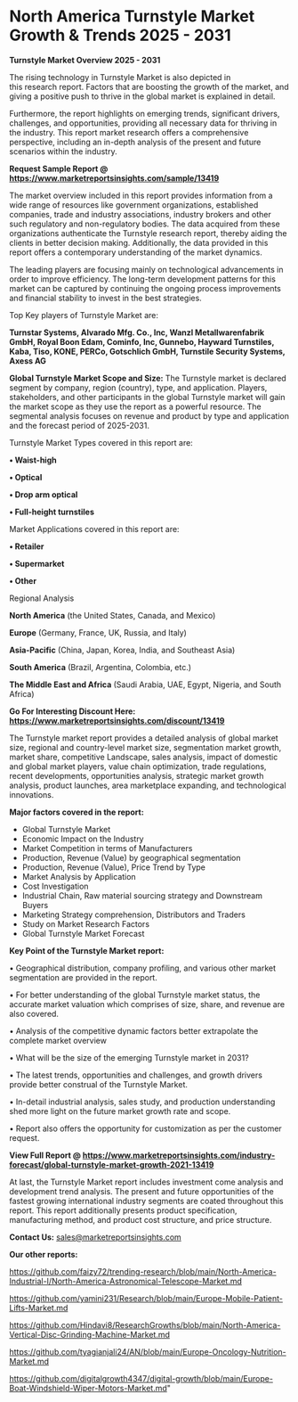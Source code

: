 # North America Turnstyle Market Growth & Trends 2025 - 2031

<Strong> Turnstyle Market Overview 2025 - 2031</strong>

The rising technology in Turnstyle Market is also depicted in this research report. Factors that are boosting the growth of the market, and giving a positive push to thrive in the global market is explained in detail.

Furthermore, the report highlights on emerging trends, significant drivers, challenges, and opportunities, providing all necessary data for thriving in the industry. This report market research offers a comprehensive perspective, including an in-depth analysis of the present and future scenarios within the industry.

<strong>Request Sample Report @ <a href=https://www.marketreportsinsights.com/sample/13419>https://www.marketreportsinsights.com/sample/13419</a></strong>

The market overview included in this report provides information from a wide range of resources like government organizations, established companies, trade and industry associations, industry brokers and other such regulatory and non-regulatory bodies. The data acquired from these organizations authenticate the Turnstyle research report, thereby aiding the clients in better decision making. Additionally, the data provided in this report offers a contemporary understanding of the market dynamics.

The leading players are focusing mainly on technological advancements in order to improve efficiency. The long-term development patterns for this market can be captured by continuing the ongoing process improvements and financial stability to invest in the best strategies.

Top Key players of Turnstyle Market are:

<strong>Turnstar Systems, Alvarado Mfg. Co., Inc, Wanzl Metallwarenfabrik GmbH, Royal Boon Edam, Cominfo, Inc, Gunnebo, Hayward Turnstiles, Kaba, Tiso, KONE, PERCo, Gotschlich GmbH, Turnstile Security Systems, Axess AG</strong>

<strong><b>Global Turnstyle Market Scope and Size:</b></strong>
The Turnstyle market is declared segment by company, region (country), type, and application. Players, stakeholders, and other participants in the global Turnstyle market will gain the market scope as they use the report as a powerful resource. The segmental analysis focuses on revenue and product by type and application and the forecast period of 2025-2031.

Turnstyle Market Types covered in this report are:

<strong>• Waist-high

• Optical

• Drop arm optical

• Full-height turnstiles</strong>

Market Applications covered in this report are:

<strong>• Retailer

• Supermarket

• Other</strong> 

Regional Analysis

<strong>North America</strong> (the United States, Canada, and Mexico)

<strong>Europe</strong> (Germany, France, UK, Russia, and Italy)

<strong>Asia-Pacific</strong> (China, Japan, Korea, India, and Southeast Asia)

<strong>South America</strong> (Brazil, Argentina, Colombia, etc.)

<strong>The Middle East and Africa</strong> (Saudi Arabia, UAE, Egypt, Nigeria, and South Africa)

<strong>Go For Interesting Discount Here: <a href=https://www.marketreportsinsights.com/discount/13419>https://www.marketreportsinsights.com/discount/13419</a></strong>

The Turnstyle market report provides a detailed analysis of global market size, regional and country-level market size, segmentation market growth, market share, competitive Landscape, sales analysis, impact of domestic and global market players, value chain optimization, trade regulations, recent developments, opportunities analysis, strategic market growth analysis, product launches, area marketplace expanding, and technological innovations.

<strong><b>Major factors covered in the report:</b></strong>
<ul>
  <li>Global Turnstyle Market </li>
  <li>Economic Impact on the Industry</li>
  <li>Market Competition in terms of Manufacturers</li>
  <li>Production, Revenue (Value) by geographical segmentation</li>
  <li>Production, Revenue (Value), Price Trend by Type</li>
  <li>Market Analysis by Application</li>
  <li>Cost Investigation</li>
  <li>Industrial Chain, Raw material sourcing strategy and Downstream Buyers</li>
  <li>Marketing Strategy comprehension, Distributors and Traders</li>
  <li>Study on Market Research Factors</li>
  <li>Global Turnstyle Market Forecast</li>
</ul>

<strong><b>Key Point of the Turnstyle Market report:</b></strong>

• Geographical distribution, company profiling, and various other market segmentation are provided in the report.

• For better understanding of the global Turnstyle market status, the accurate market valuation which comprises of size, share, and revenue are also covered.

• Analysis of the competitive dynamic factors better extrapolate the complete market overview

• What will be the size of the emerging Turnstyle market in 2031?

• The latest trends, opportunities and challenges, and growth drivers provide better construal of the Turnstyle Market.

• In-detail industrial analysis, sales study, and production understanding shed more light on the future market growth rate and scope.

• Report also offers the opportunity for customization as per the customer request.

<strong><b>View Full Report @ <a href=https://www.marketreportsinsights.com/industry-forecast/global-turnstyle-market-growth-2021-13419>https://www.marketreportsinsights.com/industry-forecast/global-turnstyle-market-growth-2021-13419</a></b></strong>


At last, the Turnstyle Market report includes investment come analysis and development trend analysis. The present and future opportunities of the fastest growing international industry segments are coated throughout this report. This report additionally presents product specification, manufacturing method, and product cost structure, and price structure.

<strong>Contact Us:</strong>
sales@marketreportsinsights.com

<strong>Our other reports:</strong>

<a href=https://github.com/faizy72/trending-research/blob/main/North-America-Industrial-I/North-America-Astronomical-Telescope-Market.md>https://github.com/faizy72/trending-research/blob/main/North-America-Industrial-I/North-America-Astronomical-Telescope-Market.md</a>

<a href=https://github.com/yamini231/Research/blob/main/Europe-Mobile-Patient-Lifts-Market.md>https://github.com/yamini231/Research/blob/main/Europe-Mobile-Patient-Lifts-Market.md</a>

<a href=https://github.com/Hindavi8/ResearchGrowths/blob/main/North-America-Vertical-Disc-Grinding-Machine-Market.md>https://github.com/Hindavi8/ResearchGrowths/blob/main/North-America-Vertical-Disc-Grinding-Machine-Market.md</a>

<a href=https://github.com/tyagianjali24/AN/blob/main/Europe-Oncology-Nutrition-Market.md>https://github.com/tyagianjali24/AN/blob/main/Europe-Oncology-Nutrition-Market.md</a>

<a href=https://github.com/digitalgrowth4347/digital-growth/blob/main/Europe-Boat-Windshield-Wiper-Motors-Market.md>https://github.com/digitalgrowth4347/digital-growth/blob/main/Europe-Boat-Windshield-Wiper-Motors-Market.md</a>"
